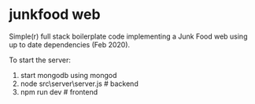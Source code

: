 # junkfood web

Simple(r) full stack boilerplate code implementing a Junk Food web using up to date dependencies (Feb 2020).

To start the server:

1. start mongodb using mongod
2. node src\server\server.js # backend
3. npm run dev # frontend
